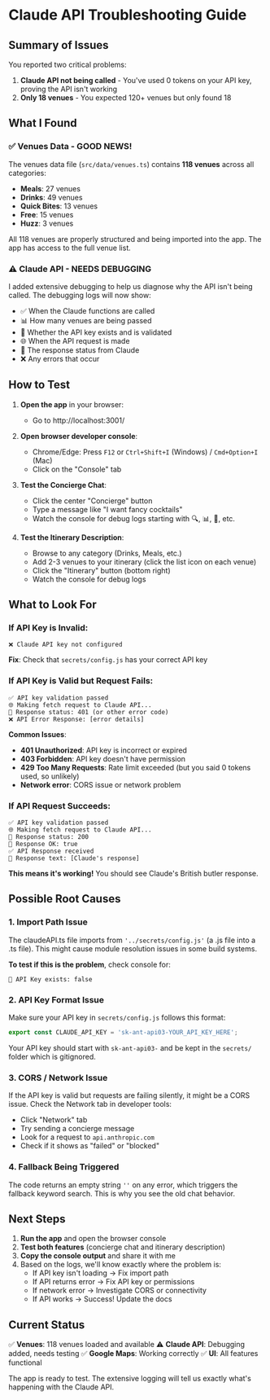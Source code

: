 # Claude API Troubleshooting Guide

## Summary of Issues

You reported two critical problems:
1. **Claude API not being called** - You've used 0 tokens on your API key, proving the API isn't working
2. **Only 18 venues** - You expected 120+ venues but only found 18

## What I Found

### ✅ Venues Data - GOOD NEWS!
The venues data file (`src/data/venues.ts`) contains **118 venues** across all categories:
- **Meals**: 27 venues
- **Drinks**: 49 venues
- **Quick Bites**: 13 venues
- **Free**: 15 venues
- **Huzz**: 3 venues

All 118 venues are properly structured and being imported into the app. The app has access to the full venue list.

### ⚠️ Claude API - NEEDS DEBUGGING

I added extensive debugging to help us diagnose why the API isn't being called. The debugging logs will now show:
- ✅ When the Claude functions are called
- 📊 How many venues are being passed
- 🔑 Whether the API key exists and is validated
- 🌐 When the API request is made
- 📡 The response status from Claude
- ❌ Any errors that occur

## How to Test

1. **Open the app** in your browser:
   - Go to http://localhost:3001/

2. **Open browser developer console**:
   - Chrome/Edge: Press `F12` or `Ctrl+Shift+I` (Windows) / `Cmd+Option+I` (Mac)
   - Click on the "Console" tab

3. **Test the Concierge Chat**:
   - Click the center "Concierge" button
   - Type a message like "I want fancy cocktails"
   - Watch the console for debug logs starting with 🔍, 📊, 🔑, etc.

4. **Test the Itinerary Description**:
   - Browse to any category (Drinks, Meals, etc.)
   - Add 2-3 venues to your itinerary (click the list icon on each venue)
   - Click the "Itinerary" button (bottom right)
   - Watch the console for debug logs

## What to Look For

### If API Key is Invalid:
```
❌ Claude API key not configured
```
**Fix**: Check that `secrets/config.js` has your correct API key

### If API Key is Valid but Request Fails:
```
✅ API key validation passed
🌐 Making fetch request to Claude API...
📡 Response status: 401 (or other error code)
❌ API Error Response: [error details]
```
**Common Issues**:
- **401 Unauthorized**: API key is incorrect or expired
- **403 Forbidden**: API key doesn't have permission
- **429 Too Many Requests**: Rate limit exceeded (but you said 0 tokens used, so unlikely)
- **Network error**: CORS issue or network problem

### If API Request Succeeds:
```
✅ API key validation passed
🌐 Making fetch request to Claude API...
📡 Response status: 200
📡 Response OK: true
✅ API Response received
💬 Response text: [Claude's response]
```
**This means it's working!** You should see Claude's British butler response.

## Possible Root Causes

### 1. Import Path Issue
The claudeAPI.ts file imports from `'../secrets/config.js'` (a .js file into a .ts file). This might cause module resolution issues in some build systems.

**To test if this is the problem**, check console for:
```
🔑 API Key exists: false
```

### 2. API Key Format Issue
Make sure your API key in `secrets/config.js` follows this format:
```javascript
export const CLAUDE_API_KEY = 'sk-ant-api03-YOUR_API_KEY_HERE';
```
Your API key should start with `sk-ant-api03-` and be kept in the `secrets/` folder which is gitignored.

### 3. CORS / Network Issue
If the API key is valid but requests are failing silently, it might be a CORS issue. Check the Network tab in developer tools:
- Click "Network" tab
- Try sending a concierge message
- Look for a request to `api.anthropic.com`
- Check if it shows as "failed" or "blocked"

### 4. Fallback Being Triggered
The code returns an empty string `''` on any error, which triggers the fallback keyword search. This is why you see the old chat behavior.

## Next Steps

1. **Run the app** and open the browser console
2. **Test both features** (concierge chat and itinerary description)
3. **Copy the console output** and share it with me
4. Based on the logs, we'll know exactly where the problem is:
   - If API key isn't loading → Fix import path
   - If API returns error → Fix API key or permissions
   - If network error → Investigate CORS or connectivity
   - If API works → Success! Update the docs

## Current Status

✅ **Venues**: 118 venues loaded and available
⚠️ **Claude API**: Debugging added, needs testing
✅ **Google Maps**: Working correctly
✅ **UI**: All features functional

The app is ready to test. The extensive logging will tell us exactly what's happening with the Claude API.
